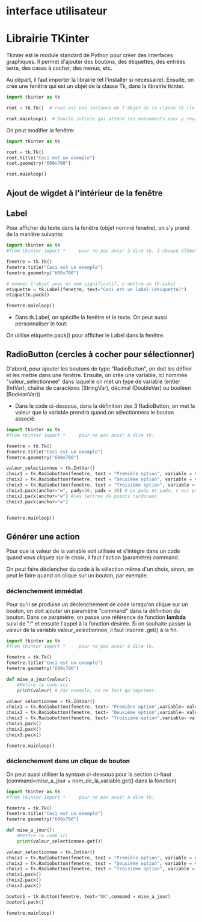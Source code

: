 # interface utilisateur

# Librairie TKinter

Tkinter est le module standard de Python pour créer des interfaces graphiques. Il permet d'ajouter des boutons, des étiquettes, des entrées texte, des cases à cocher, des menus, etc.

Au départ, il faut importer la librairie (et l'installer si nécessaire). Ensuite, on crée une fenêtre qui est un objet de la classe Tk, dans la librairie tkinter. 

```py
import tkinter as tk

root = tk.Tk()  # root est une instance de l'objet de la classe Tk (le conteneur)

root.mainloop()  # boucle infinie qui attend les événements pour y réagir (tant que la fenêtre est ouverte)
```

On peut modifier la fenêtre:

```py
import tkinter as tk

root = tk.Tk()
root.title("Ceci est un exemple")
root.geometry("600x700")

root.mainloop() 
```

## Ajout de wigdet à l'intérieur de la fenêtre


## Label
Pour afficher du texte dans la fenêtre (objet nommé fenetre), on s'y prend de la manière suivante:


```py
import tkinter as tk
#from tkinter import *     pour ne pas avoir à dire tk. à chaque élément appelé de cette librairie

fenetre = tk.Tk()
fenetre.title("Ceci est un exemple")
fenetre.geometry("600x700")

# nommer l'objet avec un nom significatif, y mettre un tk.Label
etiquette = tk.Label(fenetre, text="Ceci est un label (étiquette)")
etiquette.pack()  

fenetre.mainloop() 
```

- Dans tk.Label, on spécifie la fenêtre et le texte. On peut aussi personnaliser le tout:

On utilise etiquette.pack() pour afficher le Label dans la fenêtre.



## RadioButton (cercles à cocher pour sélectionner)

D'abord, pour ajouter les boutons de type "RadioButton", on doit les définir et les mettre dans une fenêtre. Ensuite, on crée une variable, ici nommée "valeur_selectionnee" dans laquelle on met un type de variable (entier (IntVar), chaîne de caractères (StringVar), décimal (DoubleVar) ou booléen (BooleanVar))

- Dans le code ci-dessous, dans la définition des 3 RadioButton, on met la valeur que la variable prendra quand on sélectionnera le bouton associé. 
```py
import tkinter as tk
#from tkinter import *     pour ne pas avoir à dire tk.

fenetre = tk.Tk()
fenetre.title("Ceci est un exemple")
fenetre.geometry("600x700")

valeur_selectionnee = tk.IntVar()
choix1 = tk.Radiobutton(fenetre, text = "Première option", variable = valeur_selectionnee, value = 1, font = ("Arial",20))
choix2 = tk.Radiobutton(fenetre, text = "Deuxième option", variable = valeur_selectionnee, value = 2, font = ("Arial",20))
choix3 = tk.Radiobutton(fenetre, text = "Troisième option", variable = valeur_selectionnee, value = 3, font = ("Arial",20))
choix1.pack(anchor="w", pady=20, padx = 20) # Le pady et padx, c'est pour ajouter de l'espace en y ou en x
choix2.pack(anchor="w") #les lettres de points cardinaux
choix3.pack(anchor="w")


fenetre.mainloop() 
```

## Générer une action
Pour que la valeur de la variable soit utilisée et s'intègre dans un code quand vous cliquez sur le choix, il faut l'action (paramètre) command.

On peut faire déclencher du code à la sélection même d'un choix, sinon, on peut le faire quand on clique sur un bouton, par exemple.

### déclenchement immédiat 

Pour qu'il se produise un déclenchement de code lorsqu'on clique sur un bouton, on doit ajouter un paramètre "command" dans la définition du bouton. Dans ce paramètre, on passe une référence de fonction **lambda** suivi de ":" et ensuite l'appel à la fonction désirée. Si on souhaite passer la valeur de la variable valeur_selectionnee, il faut inscrire .get() à la fin.

```py
import tkinter as tk
#from tkinter import *     pour ne pas avoir à dire tk.

fenetre = tk.Tk()
fenetre.title("Ceci est un exemple")
fenetre.geometry("600x700")

def mise_a_jour(valeur):
    #Mettre le code ici
    print(valeur) # Par exemple, on ne fait qu'imprimer.

valeur_selectionnee = tk.IntVar()
choix1 = tk.Radiobutton(fenetre, text= "Première option",variable= valeur_selectionnee,value=1, command=lambda:mise_a_jour(valeur_selectionnee.get()))
choix2 = tk.Radiobutton(fenetre, text= "Deuxième option",variable= valeur_selectionnee,value=2, command=lambda:mise_a_jour(valeur_selectionnee.get()))
choix3 = tk.Radiobutton(fenetre, text= "Troisième option",variable= valeur_selectionnee,value=3, command=lambda:mise_a_jour(valeur_selectionnee.get()))
choix1.pack() 
choix2.pack() 
choix3.pack()

fenetre.mainloop() 
```



### déclenchement dans un clique de bouton

On peut aussi utiliser la syntaxe ci-dessous pour la section ci-haut (command=mise_a_jour + nom_de_la_variable.get() dans la fonction)

```py
import tkinter as tk
#from tkinter import *     pour ne pas avoir à dire tk.

fenetre = tk.Tk()
fenetre.title("Ceci est un exemple")
fenetre.geometry("600x700")

def mise_a_jour():
    #Mettre le code ici
    print(valeur_selectionnee.get())

valeur_selectionnee = tk.IntVar()
choix1 = tk.Radiobutton(fenetre, text = "Première option", variable = valeur_selectionnee, value = 1)
choix2 = tk.Radiobutton(fenetre, text = "Deuxième option", variable = valeur_selectionnee, value = 2)
choix3 = tk.Radiobutton(fenetre, text = "Troisième option", variable = valeur_selectionnee, value = 3)
choix1.pack() 
choix2.pack() 
choix3.pack()

bouton1 = tk.Button(fenetre, text="OK",command = mise_a_jour)
bouton1.pack()

fenetre.mainloop() 
```